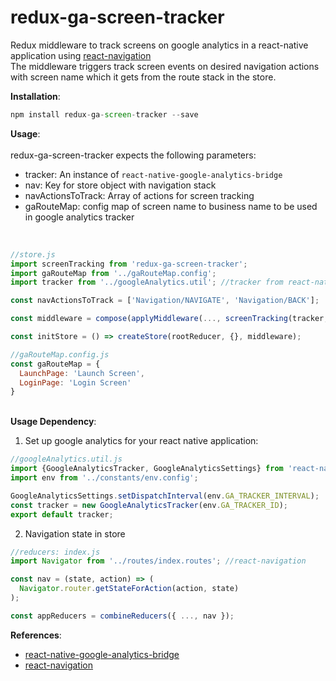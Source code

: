 # redux-ga-screen-tracker

Redux middleware to track screens on google analytics in a react-native application using [react-navigation](https://github.com/react-community/react-navigation)<br>
The middleware triggers track screen events on desired navigation actions with screen name which it gets from the route stack in the store.

<strong>Installation</strong>:
```javascript
npm install redux-ga-screen-tracker --save
```

<strong>Usage</strong>:<br>
<br>redux-ga-screen-tracker expects the following parameters:

 * tracker: An instance of ```react-native-google-analytics-bridge```
 * nav: Key for store object with navigation stack
 * navActionsToTrack: Array of actions for screen tracking
 * gaRouteMap: config map of screen name to business name to be used in google analytics tracker
<br>

```javascript
//store.js
import screenTracking from 'redux-ga-screen-tracker';
import gaRouteMap from '../gaRouteMap.config';
import tracker from '../googleAnalytics.util'; //tracker from react-native-google-analytics-bridge

const navActionsToTrack = ['Navigation/NAVIGATE', 'Navigation/BACK'];

const middleware = compose(applyMiddleware(..., screenTracking(tracker, 'nav', navActionsToTrack, gaRouteMap)));

const initStore = () => createStore(rootReducer, {}, middleware);
```
```javascript
//gaRouteMap.config.js
const gaRouteMap = {
  LaunchPage: 'Launch Screen',
  LoginPage: 'Login Screen'
}
```
<br><strong>Usage Dependency</strong>:<br>

1. Set up google analytics for your react native application:

```javascript
//googleAnalytics.util.js
import {GoogleAnalyticsTracker, GoogleAnalyticsSettings} from 'react-native-google-analytics-bridge';
import env from '../constants/env.config';

GoogleAnalyticsSettings.setDispatchInterval(env.GA_TRACKER_INTERVAL);
const tracker = new GoogleAnalyticsTracker(env.GA_TRACKER_ID);
export default tracker;
```

2. Navigation state in store

```javascript
//reducers: index.js
import Navigator from '../routes/index.routes'; //react-navigation

const nav = (state, action) => (
  Navigator.router.getStateForAction(action, state)
);

const appReducers = combineReducers({ ..., nav });
```

<strong>References</strong>:
* [react-native-google-analytics-bridge](https://github.com/idehub/react-native-google-analytics-bridge)
* [react-navigation](https://github.com/react-community/react-navigation)
